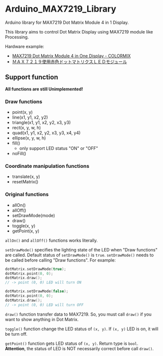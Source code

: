 # Arduino_MAX7219_Library

Arduino library for MAX7219 Dot Matrix Module 4 in 1 Display.

This library aims to control Dot Matrix Display using MAX7219 module like Processing.

Hardware example:

* [MAX7219 Dot Matrix Module 4 in One Display - COLORMIX](https://www.gearbest.com/other-accessories/pp_1257191.html?wid=1433363)
* [ＭＡＸ７２１９使用赤色ドットマトリクスＬＥＤモジュール](http://akizukidenshi.com/catalog/g/gM-09984/)

###

## Support function

**All functions are still Unimplemented!**

### Draw functions

* point(x, y)
* line(x1, y1, x2, y2)
* triangle(x1, y1, x2, y2, x3, y3)
* rect(x, y, w, h)
* quad(x1, y1, x2, y2, x3, y3, x4, y4)
* ellipse(x, y, w, h)
* fill()
    * only support LED status "ON" or "OFF"
* noFill()

### Coordinate manipulation functions

* translate(x, y)
* resetMatrix()

### Original functions

* allOn()
* allOff()
* setDrawMode(mode)
* draw()
* toggle(x, y)
* getPoint(x, y)

`allOn()` and `allOff()` functions works literally.

`setDrawMode()` specifies the lighting state of the LED when "Draw functions" are called. Default status of `setDrawMode()` is `true`. `setDrawMode()` needs to be called before calling "Draw functions". For example:

``` C++
dotMatrix.setDrawMode(true);
dotMatrix.point(0, 0);
dotMatrix.draw();
// -> point (0, 0) LED will turn ON

dotMatrix.setDrawMode(false);
dotMatrix.point(0, 0);
dotMatrix.draw();
// -> point (0, 0) LED will turn OFF


```

`draw()` function transfer data to MAX7219. So, you must call `draw()` if you want to show anything in Dot Matrix.

`toggle()` function change the LED status of `(x, y)`. If `(x, y)` LED is on, it will be turn off.

`getPoint()` function gets LED status of `(x, y)`. Return type is `bool`. **Attention**, the status of LED is NOT necessarily correct before call `draw()`.